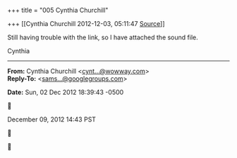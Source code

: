 +++
title = "005 Cynthia Churchill"

+++
[[Cynthia Churchill	2012-12-03, 05:11:47 [Source](https://groups.google.com/g/samskrita/c/BB9aAEwTTGs)]]



Still having trouble with the link, so I have attached the sound file. 

  
  
Cynthia  
  
  
  

------------------------------------------------------------------------

**From:** Cynthia Churchill \<[cynt...@wowway.com]()\>  
**Reply-To:** \<[sams...@googlegroups.com]()\>  

**Date:** Sun, 02 Dec 2012 18:39:43 -0500



December 09, 2012 14:43 PST  





